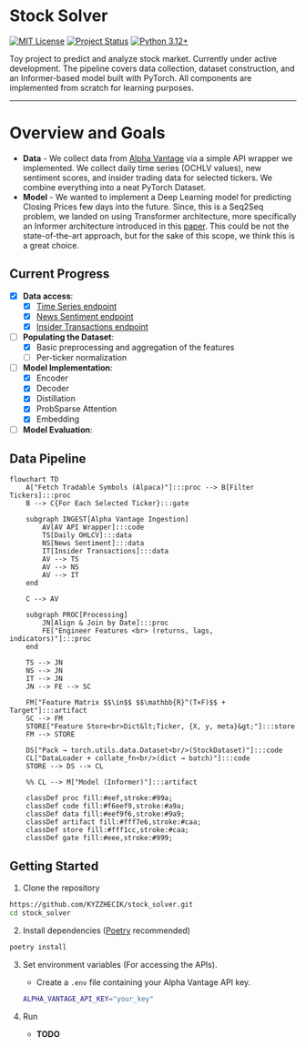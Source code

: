 # Stock Solver
[![MIT License](https://img.shields.io/badge/License-MIT-yellow.svg)](LICENSE)
[![Project Status](https://img.shields.io/badge/status-in%20development-orange)](#current-progress)
[![Python 3.12+](https://img.shields.io/badge/python-3.12%2B-blue.svg)](pyproject.toml)

Toy project to predict and analyze stock market. Currently under active development. The pipeline covers data collection, dataset construction, and an Informer-based model built with PyTorch. All components are implemented from scratch for learning purposes.

---

# Overview and Goals

- **Data** - We collect data from [Alpha Vantage](https://www.alphavantage.co/) via a simple API wrapper we implemented. We collect daily time series (OCHLV values), new sentiment scores, and insider trading data for selected tickers. We combine everything into a neat PyTorch Dataset.
- **Model** - We wanted to implement a Deep Learning model for predicting Closing Prices few days into the future. Since, this is a Seq2Seq problem, we landed on using Transformer architecture, more specifically an Informer architecture introduced in this [paper](https://arxiv.org/abs/2012.07436). This could be not the state-of-the-art approach, but for the sake of this scope, we think this is a great choice.

## Current Progress
- [x] **Data access**:
    - [x] [Time Series endpoint](https://www.alphavantage.co/documentation/#daily)
    - [x] [News Sentiment endpoint](https://www.alphavantage.co/documentation/#news-sentiment)
    - [x] [Insider Transactions endpoint](https://www.alphavantage.co/documentation/#insider-transactions)
- [ ] **Populating the Dataset**:
    - [x] Basic preprocessing and aggregation of the features
    - [ ] Per-ticker normalization
- [ ] **Model Implementation**:
    - [x] Encoder
    - [x] Decoder
    - [x] Distillation
    - [x] ProbSparse Attention
    - [x] Embedding
- [ ] **Model Evaluation**:

## Data Pipeline
```mermaid
flowchart TD
    A["Fetch Tradable Symbols (Alpaca)"]:::proc --> B[Filter Tickers]:::proc
    B --> C{For Each Selected Ticker}:::gate
    
    subgraph INGEST[Alpha Vantage Ingestion]
        AV[AV API Wrapper]:::code
        TS[Daily OHLCV]:::data
        NS[News Sentiment]:::data
        IT[Insider Transactions]:::data
        AV --> TS
        AV --> NS
        AV --> IT
    end

    C --> AV

    subgraph PROC[Processing]
        JN[Align & Join by Date]:::proc
        FE["Engineer Features <br> (returns, lags, indicators)"]:::proc
    end

    TS --> JN
    NS --> JN
    IT --> JN
    JN --> FE --> SC

    FM["Feature Matrix $$\in$$ $$\mathbb{R}^(T×F)$$ + Target"]:::artifact
    SC --> FM
    STORE["Feature Store<br>Dict&lt;Ticker, {X, y, meta}&gt;"]:::store
    FM --> STORE
    
    DS["Pack → torch.utils.data.Dataset<br/>(StockDataset)"]:::code
    CL["DataLoader + collate_fn<br/>(dict → batch)"]:::code
    STORE --> DS --> CL

    %% CL --> M["Model (Informer)"]:::artifact

    classDef proc fill:#eef,stroke:#99a;
    classDef code fill:#f6eef9,stroke:#a9a;
    classDef data fill:#eef9f6,stroke:#9a9;
    classDef artifact fill:#fff7e6,stroke:#caa;
    classDef store fill:#fff1cc,stroke:#caa;
    classDef gate fill:#eee,stroke:#999;
```

## Getting Started
1. Clone the repository
``` bash
https://github.com/KYZZHECIK/stock_solver.git
cd stock_solver
```

2. Install dependencies ([Poetry](https://python-poetry.org/docs/) recommended)
``` bash
poetry install
```

3. Set environment variables (For accessing the APIs).
    - Create a `.env` file containing your Alpha Vantage API key.
    ``` bash
    ALPHA_VANTAGE_API_KEY="your_key"
    ```

4. Run
    - **TODO**
